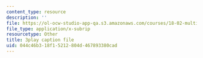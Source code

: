 ```yaml
---
content_type: resource
description: ''
file: https://ol-ocw-studio-app-qa.s3.amazonaws.com/courses/18-02-multivariable-calculus-fall-2007/044c46b318f15212804d467893380cad_tYdoS0tkAHA.vtt
file_type: application/x-subrip
resourcetype: Other
title: 3play caption file
uid: 044c46b3-18f1-5212-804d-467893380cad
---
```

